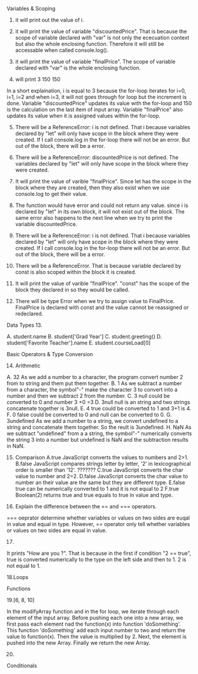 
Variables & Scoping




1.  it will print out the value of i.

2. it will print the value of variable "discountedPrice". That is because the scope of variable declared with "var" is not only the ececuation context but also the whole enclosing function. Therefore it will still be accessable when called console.log().


3. it will print the value of variable "finalPrice". The scope of variable declared with "var" is the whole enclosing function.

4. will print 3
              150
              150

In a short explaination, i is equal to 3 because the for-loop iterates for i=0, i=1, i=2 and when i=3, it will not goes through for loop but the increment is done.
Variable "discountedPrice" updates its value with the for-loop and 150 is the calculation on the last item of input array. Variable "finalPrice" also updates its value when it is assigned values within the for-loop.


5. There will be a ReferenceError: i is not defined. That i because variables declared by "let" will only have scope in the block where they were created. If I call console.log in the for-loop there will not be an error. But out of the block, there will be a error.

6. There will be a ReferenceError: discountedPrice is not defined. The variables declared by "let" will only have scope in the block where they were created. 


7.  It will print the value of varible "finalPrice". Since let has the scope in the block where they are created, then they also exist when we use console.log to get their value.


8. The function would have error and could not return any value. since i is declared by "let" in its own block, it will not exist out of the block. 
    The same error also happens to the next line when we try to print the variable discountedPrice.


9.  There will be a ReferenceError: i is not defined. That i because variables declared by "let" will only have scope in the block where they were created. If I call console.log in the for-loop there will not be an error. But out of the block, there will be a error.

10.  There will be a ReferenceError. That is because variable declared by const is also scoped within the block it is created.

11.  It will print the value of varible "finalPrice". "const" has the scope of the block they declared in so they would be called.



12. There will be type Error when we try to assign value to FinalPrice. FinalPrice is declared with const and the value cannot be reassigned or redeclared.




Data Types
13.

A. student.name
B. student['Grad Year']
C. student.greeting()
D. student['Favorite Teacher'].name
E. student.courseLoad[0]


Basic Operators & Type Conversion

14. Arithmetic

A. 32        As we add a number to a character, the program convert number 2 from to string and them put them together.
B.  1        As we subtract a number from a character, the symbol"-" make the character 3 to convert into a number and then we subtract 2 from the number.
C.  3        null could be converted to 0 and number 3 +0 =3
D.  3null    null is an string and two strings concatenate together is 3null.
E.  4        true could be converted to 1 and 3+1 is 4.
F.  0        false could be converted to 0 and null can be converted to 0.
G.  3undefined  As we add a number to a string, we convert undefined to a string and concatenate them together. So the reult is 3undefined.
H.  NaN        As we subtract "undefined" from a a string, the symbol"-" numerically converts the string 3 into a number but undefined is NaN and the subtraction results in NaN.


15. Comparison
A.true           JavaScript converts the values to numbers and 2>1.
B.false          JavaScript compares strings letter by letter, '2' in lexicographical order is smaller than '12'.      ???????
C.true           JavaScript converts the char value to number and 2=2.
D.false          JavaScript converts the char value to number an their value are the same but they are different type.
E.false          true can be numerically converted to 1 and it is not equal to 2
F.true           Boolean(2) returns true and true equals to true in value and type.


16. Explain the difference between the == and === operators.

=== oeprator determine whether variables or values on two sides are euqal in value and equal in type. However, == operator only tell 
whether variables or values on two sides are equal in value.



17.
It prints "How are you ?". That is because in the first if condition "2 == true",  true is converted numerically to the type on the left side and then to 1. 2 is not equal to 1. 


18.Loops



Functions

19.[6, 8, 10] 

In the modifyArray function and in the for loop, we iterate through each element of the input array. Before pushing each one into a new array, we first pass each element nad  the function(x) into function 'doSomething'. This function 'doSomething' add each input number to two and return the value to function(x). Then the value is multiplied by 2.
Next, the element is pushed into the new Array. Finally we return the new Array.


20.










Conditionals





